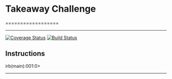 # Takeaway Challenge 
==================

------------------
[![Coverage Status](https://coveralls.io/repos/makersacademy/takeaway-challenge/badge.png)](https://coveralls.io/r/makersacademy/takeaway-challenge)
[![Build Status](https://travis-ci.org/MarcoCode/takeaway-challenge.svg?branch=master)](https://travis-ci.org/MarcoCode/takeaway-challenge)

Instructions
------------

irb(main):001:0> 




-------





```

```






